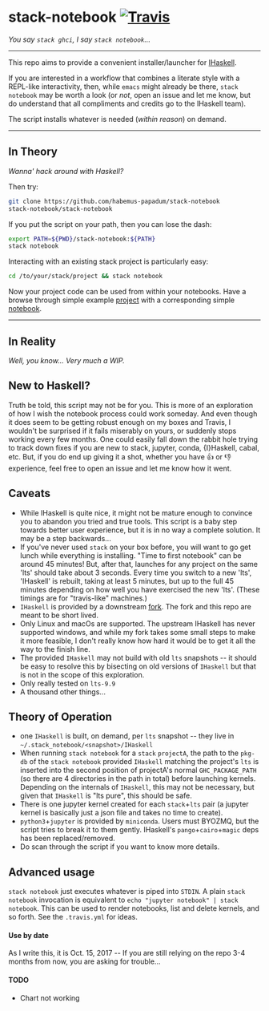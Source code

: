 # stack-notebook [![Travis](https://travis-ci.org/habemus-papadum/stack-notebook.svg?branch=master)](https://travis-ci.org/habemus-papadum/stack-notebook)
_You say `stack ghci`, I say `stack notebook`..._

---------------

This repo aims to provide a convenient installer/launcher for [IHaskell](https://github.com/gibiansky/IHaskell). 

If you are interested in a workflow that combines a literate style with a REPL-like interactivity, then, while `emacs` might already be there, `stack notebook` may be worth a look (or _not_, open an issue and let me know, but do understand that all compliments and credits go to the IHaskell team).  

The script installs whatever is needed (_within reason_) on demand. 
 
------------------

## In Theory 
_Wanna' hack around with Haskell?_

Then try:
```bash
git clone https://github.com/habemus-papadum/stack-notebook
stack-notebook/stack-notebook
```
If you put the script on your path, then you can lose the dash: 
```bash
export PATH=${PWD}/stack-notebook:${PATH}
stack notebook
```
Interacting with an existing stack project is particularly easy:
```bash
cd /to/your/stack/project && stack notebook
```
Now your project code can be used from within your notebooks.  Have a browse through simple
example [project](https://github.com/habemus-papadum/stack-notebook/tree/master/test/test-project) with a corresponding simple [notebook](https://github.com/habemus-papadum/stack-notebook/blob/master/test/test-project/TestProjectNotebook.ipynb).    

----------------

## In Reality 
_Well, you know... Very much a WIP._

## New to Haskell?
Truth be told, this script may not be for you. This is more of an exploration of how I wish the notebook process could work someday.  And even though it does seem to be getting robust enough on my boxes and Travis, I wouldn't be surprised if it fails miserably on yours, or suddenly stops working every few months.  One could easily fall down the rabbit hole trying to track down fixes if you are new to stack, jupyter, conda, {I}Haskell, cabal, etc.  But, if you do end up giving it a shot, whether you have :+1: or :-1: experience, feel free to open an issue and let me know how it went. 

## Caveats
* While IHaskell is quite nice, it might not be mature enough to convince you to abandon you tried and true tools.  This script is a baby step towards better user experience, but it is in no way a complete solution.  It may be a step backwards...  
* If you've never used `stack` on your box before, you will want to go get lunch while everything is installing. "Time to first notebook" can be around 45 minutes!  But, after that, launches for any project on the same 'lts' should take about 3 seconds.  Every time you switch to a new 'lts', 'IHaskell' is rebuilt, taking at least 5 minutes, but up to the full 45 minutes depending on how well you have exercised the new 'lts'. (These timings are for "travis-like" machines.)  
* `IHaskell` is provided by a downstream [fork](https://github.com/habemus-papadum/IHaskell).  The fork and this repo are meant to be short lived.  
* Only Linux and macOs are supported.  The upstream IHaskell has never supported windows, and while my fork takes some small steps to make it more feasible, I don't really know how hard it would be to get it all the way to the finish line.  
* The provided `IHaskell` may not build with old `lts` snapshots -- it should be easy to resolve this by bisecting on old versions of `IHaskell` but that is not in the scope of this exploration.
* Only really tested on `lts-9.9`
* A thousand other things...


## Theory of Operation
* one `IHaskell` is built, on demand, per `lts` snapshot -- they live in
 `~/.stack_notebook/<snapshot>/IHaskell`
* When running `stack notebook` for a `stack` `projectA`,  the path to the `pkg-db` of the `stack notebook` provided `IHaskell` matching the project's `lts` is inserted into the second position of projectA's normal `GHC_PACKAGE_PATH` (so there are 4 directories in the path in total) before launching kernels. Depending on the internals of `IHaskell`, this may not be necessary, but given that `IHaskell` is "lts pure", this should be safe.    
* There is one jupyter kernel created for each `stack`+`lts` pair (a jupyter kernel is basically just a json file and takes no time to create). 
* `python3`+`jupyter` is provided by `miniconda`. Users must BYOZMQ, but the script tries to break it to them gently. IHaskell's `pango`+`cairo`+`magic` deps has been replaced/removed.
* Do scan through the script if you want to know more details.   

## Advanced usage
`stack notebook` just executes whatever is piped into `STDIN`.  A plain `stack notebook` invocation is equivalent to `echo "jupyter notebook" | stack notebook`.  This can be used to render notebooks, list and  delete kernels, and so forth.  See the `.travis.yml` for ideas.    

#### Use by date
As I write this, it is Oct. 15, 2017 -- If you are still relying on the repo 3-4 months from now,
you are asking for trouble...

#### TODO 
* Chart not working

